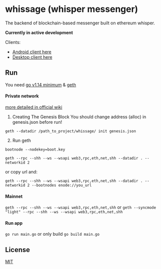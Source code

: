# whissage (whisper messenger)
The backend of blockchain-based messenger built on ethereum whisper.

**Сurrently in active development**

Clients:

* [Android client here](https://github.com/fvckyounimu/Whissage)
* [Desktop client here](https://github.com/semyon-dev/whissage-desktop)

## Run
You need [go v1.14 minimum](https://golang.org/dl/) & [geth](https://geth.ethereum.org/docs/install-and-build/installing-geth)

#### Private network
[more detailed in official wiki](https://github.com/ethereum/go-ethereum/wiki/Private-network)

1. Creating The Genesis Block
You should change address (alloc) in genesis.json before run!

`geth --datadir /path_to_project/whissage/ init genesis.json`

2. Run geth

`bootnode --nodekey=boot.key`

`geth --rpc --shh --ws --wsapi web3,rpc,eth,net,shh --datadir . --networkid 2`

or copy url and:

`geth --rpc --shh --ws --wsapi web3,rpc,eth,net,shh --datadir . --networkid 2 --bootnodes enode://you_url`

#### Mainnet

`geth --rpc --shh --ws --wsapi web3,rpc,eth,net,shh` or `geth --syncmode "light" --rpc --shh --ws --wsapi web3,rpc,eth,net,shh`

#### Run app

`go run main.go` or only build `go build main.go`

## License
[MIT](https://github.com/semyon-dev/whissage/blob/master/LICENSE)
